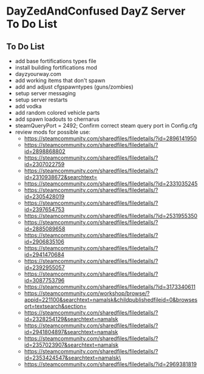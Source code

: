 <!-- ======================================== TODO.md Start ======================================== -->


<!-- ------------------------------ Intro Start ------------------------------ -->

# DayZedAndConfused DayZ Server To Do List

<!-- ------------------------------ Intro End ------------------------------ -->


<!-- ------------------------------ Overview Start ------------------------------ -->


<!-- ------------------------------ Overview End ------------------------------ -->


<!-- ------------------------------ TODO Start ------------------------------ -->

## To Do List

- add base fortifications types file
- install building fortifications mod
- dayzyourway.com
- add working items that don't spawn
- add and adjust cfgspawntypes (guns/zombies)
- setup server messaging
- setup server restarts
- add vodka
- add random colored vehicle parts
- add spawn loadouts to chernarus
- steamQueryPort = 2492;			Confirm correct steam query port in Config.cfg
- review mods for possible use:
  - https://steamcommunity.com/sharedfiles/filedetails/?id=2896141950
  - https://steamcommunity.com/sharedfiles/filedetails/?id=2898868802
  - https://steamcommunity.com/sharedfiles/filedetails/?id=2307022759 
  - https://steamcommunity.com/sharedfiles/filedetails/?id=2310938672&searchtext=
  - https://steamcommunity.com/sharedfiles/filedetails/?id=2331035245
  - https://steamcommunity.com/sharedfiles/filedetails/?id=2305428019
  - https://steamcommunity.com/sharedfiles/filedetails/?id=2397654753
  - https://steamcommunity.com/sharedfiles/filedetails/?id=2531955350 
  - https://steamcommunity.com/sharedfiles/filedetails/?id=2885089658
  - https://steamcommunity.com/sharedfiles/filedetails/?id=2906835106
  - https://steamcommunity.com/sharedfiles/filedetails/?id=2941470684
  - https://steamcommunity.com/sharedfiles/filedetails/?id=2392955057
  - https://steamcommunity.com/sharedfiles/filedetails/?id=3087753796
  - https://steamcommunity.com/sharedfiles/filedetails/?id=3173340611
  - https://steamcommunity.com/workshop/browse/?appid=221100&searchtext=namalsk&childpublishedfileid=0&browsesort=textsearch&section=
  - https://steamcommunity.com/sharedfiles/filedetails/?id=2328254129&searchtext=namalsk
  - https://steamcommunity.com/sharedfiles/filedetails/?id=2941804897&searchtext=namalsk
  - https://steamcommunity.com/sharedfiles/filedetails/?id=2357023907&searchtext=namalsk
  - https://steamcommunity.com/sharedfiles/filedetails/?id=2353424547&searchtext=namalsk\
  - https://steamcommunity.com/sharedfiles/filedetails/?id=2969381819

<!-- ------------------------------ToDo End ------------------------------ -->


<!-- ------------------------------ Outro Start ------------------------------ -->


<!-- ------------------------------ Outro End ------------------------------ -->


<!-- ======================================== TODO.md End ======================================== -->
